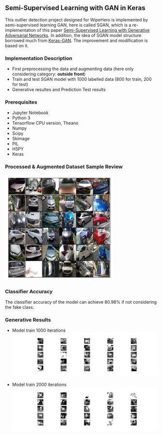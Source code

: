 ##  Semi-Supervised Learning with GAN in Keras

This outlier detection project designed for WipeHero is implemented by semi-supervised learning GAN, here is called SGAN, which is a re-implementation of this paper [Semi-Supervised Learning with Generative Adversarial Networks](https://arxiv.org/abs/1606.01583). In addition, the idea of SGAN model structure borrowed much from [Keras-GAN](https://github.com/eriklindernoren/Keras-GAN). The improvement and modification is based 
on it.

### Implementation Description
- First preprocessing the data and augmenting data (here only considering category: **outside front**)
- Train and test SGAN model with 1000 labelled data (800 for train, 200 for test)
- Generative resultes and Prediction Test results 

### Prerequisites
- Jupyter Notebook
- Python 3
- Tensorflow CPU version, Theano
- Numpy
- Scipy
- Skimage
- PIL
- H5PY
- Keras

### Processed & Augmented Dataset Sample Review
![dataset](https://github.com/iMonkey0222/WipeHero-Capstone-ML/blob/master/Outlier%20Detection%20with%20SGAN%20-%20Xiaoyang%20Wang/1.Input%20Processing%20and%20Outliers%20Augmenetation/processed_dataset_samples.png?raw=true)

### Classifier Accuracy
The classifier accuracy of the model can achieve 80.98% if not considering the fake class.

### Generative Results
- Model train 1000 iterations
![1000epoch](https://github.com/iMonkey0222/WipeHero-Capstone-ML/blob/master/Outlier%20Detection%20with%20SGAN%20-%20Xiaoyang%20Wang/3.Results/Generative%20Results/outsideFront_epoch1000.png?raw=true)

- Model train 2000 iterations
![2000epochs](https://github.com/iMonkey0222/WipeHero-Capstone-ML/blob/master/Outlier%20Detection%20with%20SGAN%20-%20Xiaoyang%20Wang/3.Results/Generative%20Results/outsideFront_epoch2000.png?raw=true)

